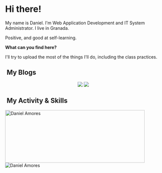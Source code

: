 <h1>Hi there!</h1>

My name is Daniel. I'm Web Application Development and IT System Administrator.
I live in Granada.

Positive, and good at self-learning.

<b>What can you find here?</b>

I'll try to upload the most of the things I'll do, including the class practices.

## &nbsp;My Blogs
<div align="center">
  <a href="https://www.sinister-software.com.es" alt="Sinister Software" title="Sinister Software" target="_blank"><img src="https://www.nerdnomada.es/proyectos/recursos/iconosinistersoftware.png"></a>
  <a href="https://www.nerdnomada.es" alt="NerdNómada" title="NerdNómada" target="_blank"><img src="https://www.nerdnomada.es/proyectos/recursos/icononerdnomada.png"></a>
</div>

## &nbsp;My Activity & Skills
<div>
  <img width=450 height=170 align="center" alt="Daniel Amores" src="https://github-readme-stats.vercel.app/api?username=TheShadow500&theme=algolia&show_icons=true&bg_color=0D1117&hide_border=true&count_private=true">
  <img align="center" alt="Daniel Amores" src="https://github-readme-stats.vercel.app/api/top-langs/?username=TheShadow500&theme=algolia&layout=compact&bg_color=0D1117&hide_border=true&count_private=true">
</div>
